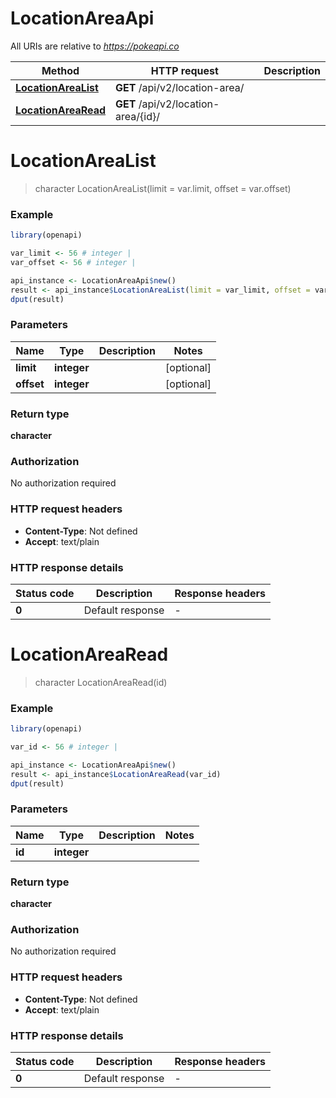# LocationAreaApi

All URIs are relative to *https://pokeapi.co*

Method | HTTP request | Description
------------- | ------------- | -------------
[**LocationAreaList**](LocationAreaApi.md#LocationAreaList) | **GET** /api/v2/location-area/ | 
[**LocationAreaRead**](LocationAreaApi.md#LocationAreaRead) | **GET** /api/v2/location-area/{id}/ | 


# **LocationAreaList**
> character LocationAreaList(limit = var.limit, offset = var.offset)



### Example
```R
library(openapi)

var_limit <- 56 # integer | 
var_offset <- 56 # integer | 

api_instance <- LocationAreaApi$new()
result <- api_instance$LocationAreaList(limit = var_limit, offset = var_offset)
dput(result)
```

### Parameters

Name | Type | Description  | Notes
------------- | ------------- | ------------- | -------------
 **limit** | **integer**|  | [optional] 
 **offset** | **integer**|  | [optional] 

### Return type

**character**

### Authorization

No authorization required

### HTTP request headers

 - **Content-Type**: Not defined
 - **Accept**: text/plain

### HTTP response details
| Status code | Description | Response headers |
|-------------|-------------|------------------|
| **0** | Default response |  -  |

# **LocationAreaRead**
> character LocationAreaRead(id)



### Example
```R
library(openapi)

var_id <- 56 # integer | 

api_instance <- LocationAreaApi$new()
result <- api_instance$LocationAreaRead(var_id)
dput(result)
```

### Parameters

Name | Type | Description  | Notes
------------- | ------------- | ------------- | -------------
 **id** | **integer**|  | 

### Return type

**character**

### Authorization

No authorization required

### HTTP request headers

 - **Content-Type**: Not defined
 - **Accept**: text/plain

### HTTP response details
| Status code | Description | Response headers |
|-------------|-------------|------------------|
| **0** | Default response |  -  |

